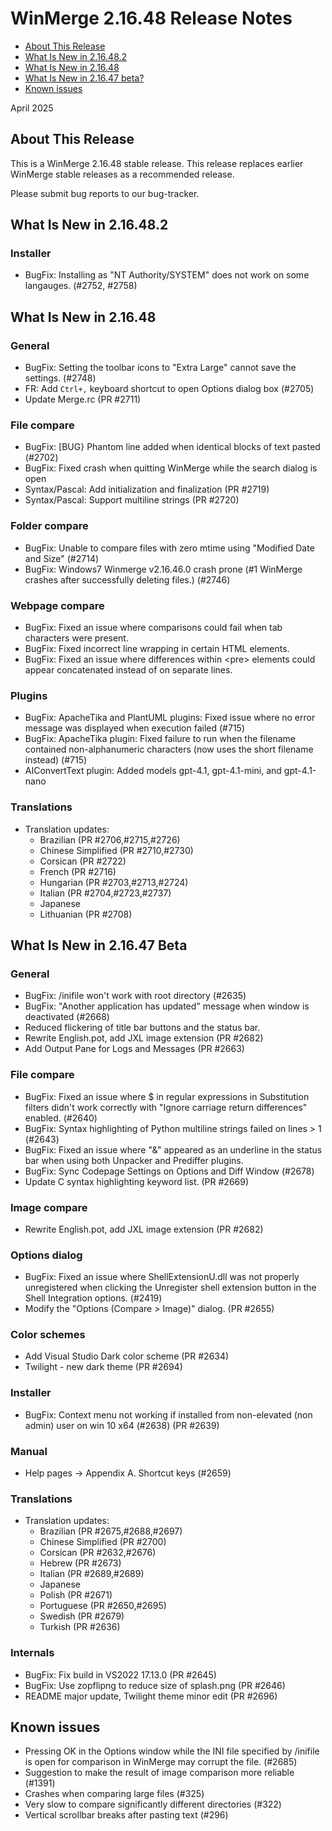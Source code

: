 # WinMerge 2.16.48 Release Notes

- [About This Release](#about-this-release)
- [What Is New in 2.16.48.2](#what-is-new-in-216482)
- [What Is New in 2.16.48](#what-is-new-in-21648)
- [What Is New in 2.16.47 beta?](#what-is-new-in-21647-beta)
- [Known issues](#known-issues)

April 2025

## About This Release

This is a WinMerge 2.16.48 stable release.
This release replaces earlier WinMerge stable releases as a recommended release.

Please submit bug reports to our bug-tracker.

## What Is New in 2.16.48.2

### Installer

- BugFix: Installing as "NT Authority/SYSTEM" does not work on some langauges. (#2752, #2758)

## What Is New in 2.16.48

### General

- BugFix: Setting the toolbar icons to "Extra Large" cannot save the settings.
    (#2748)
- FR: Add `Ctrl+,` keyboard shortcut to open Options dialog box (#2705)
- Update Merge.rc (PR #2711)

### File compare

 - BugFix: [BUG} Phantom line added when identical blocks of text pasted
     (#2702)
 - BugFix: Fixed crash when quitting WinMerge while the search dialog is open
 - Syntax/Pascal: Add initialization and finalization (PR #2719)
 - Syntax/Pascal: Support multiline strings (PR #2720)

### Folder compare

- BugFix: Unable to compare files with zero mtime using
    "Modified Date and Size" (#2714)
- BugFix: Windows7 Winmerge v2.16.46.0 crash prone 
    (#1 WinMerge crashes after successfully deleting files.) (#2746)

### Webpage compare

 - BugFix: Fixed an issue where comparisons could fail when tab characters
     were present.
 - BugFix: Fixed incorrect line wrapping in certain HTML elements.
 - BugFix: Fixed an issue where differences within \<pre\> elements could appear
     concatenated instead of on separate lines.

### Plugins

 - BugFix: ApacheTika and PlantUML plugins: Fixed issue where no error message
     was displayed when execution failed (#715)
 - BugFix: ApacheTika plugin: Fixed failure to run when the filename contained 
     non-alphanumeric characters (now uses the short filename instead) (#715)
 - AIConvertText plugin: Added models gpt-4.1, gpt-4.1-mini, and gpt-4.1-nano

### Translations

- Translation updates:
  - Brazilian (PR #2706,#2715,#2726)
  - Chinese Simplified (PR #2710,#2730)
  - Corsican (PR #2722)
  - French (PR #2716)
  - Hungarian (PR #2703,#2713,#2724)
  - Italian (PR #2704,#2723,#2737)
  - Japanese
  - Lithuanian (PR #2708)

## What Is New in 2.16.47 Beta

### General

- BugFix: /inifile won't work with root directory (#2635)
- BugFix: "Another application has updated" message when window is deactivated
    (#2668)
- Reduced flickering of title bar buttons and the status bar.
- Rewrite English.pot, add JXL image extension (PR #2682)
- Add Output Pane for Logs and Messages (PR #2663)

### File compare

- BugFix: Fixed an issue where $ in regular expressions in Substitution filters
    didn't work correctly with "Ignore carriage return differences" enabled.
    (#2640)
- BugFix: Syntax highlighting of Python multiline strings failed on lines > 1
    (#2643)
- BugFix: Fixed an issue where "&" appeared as an underline in the status bar
    when using both Unpacker and Prediffer plugins.
- BugFix: Sync Codepage Settings on Options and Diff Window (#2678)
- Update C syntax highlighting keyword list. (PR #2669)

### Image compare

- Rewrite English.pot, add JXL image extension (PR #2682)

### Options dialog

- BugFix: Fixed an issue where ShellExtensionU.dll was not properly
    unregistered when clicking the Unregister shell extension button in the
    Shell Integration options. (#2419)
- Modify the "Options (Compare > Image)" dialog. (PR #2655)

### Color schemes

- Add Visual Studio Dark color scheme (PR #2634)
- Twilight - new dark theme (PR #2694)

### Installer

- BugFix: Context menu not working if installed from non-elevated (non admin)
    user on win 10 x64 (#2638) (PR #2639)

### Manual

- Help pages -> Appendix A. Shortcut keys (#2659)

### Translations

- Translation updates:
  - Brazilian (PR #2675,#2688,#2697)
  - Chinese Simplified (PR #2700) 
  - Corsican (PR #2632,#2676)
  - Hebrew (PR #2673)
  - Italian (PR #2689,#2689)
  - Japanese
  - Polish (PR #2671)
  - Portuguese (PR #2650,#2695)
  - Swedish (PR #2679)
  - Turkish (PR #2636)

### Internals

- BugFix: Fix build in VS2022 17.13.0 (PR #2645)
- BugFix: Use zopflipng to reduce size of splash.png (PR #2646)
- README major update, Twilight theme minor edit (PR #2696)

## Known issues

 - Pressing OK in the Options window while the INI file specified by /inifile is open for comparison in WinMerge may corrupt the file. (#2685)
 - Suggestion to make the result of image comparison more reliable (#1391)
 - Crashes when comparing large files (#325)
 - Very slow to compare significantly different directories (#322)
 - Vertical scrollbar breaks after pasting text (#296)
